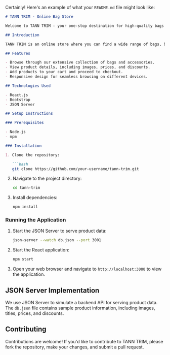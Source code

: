 Certainly! Here's an example of what your `README.md` file might look like:

```markdown
# TANN TRIM - Online Bag Store

Welcome to TANN TRIM - your one-stop destination for high-quality bags and accessories!

## Introduction

TANN TRIM is an online store where you can find a wide range of bags, backpacks, and accessories. Our collection includes stylish and durable products suitable for various occasions, whether it's travel, work, or casual outings.

## Features

- Browse through our extensive collection of bags and accessories.
- View product details, including images, prices, and discounts.
- Add products to your cart and proceed to checkout.
- Responsive design for seamless browsing on different devices.

## Technologies Used

- React.js
- Bootstrap
- JSON Server

## Setup Instructions

### Prerequisites

- Node.js
- npm

### Installation

1. Clone the repository:

   ```bash
   git clone https://github.com/your-username/tann-trim.git
   ```

2. Navigate to the project directory:

   ```bash
   cd tann-trim
   ```

3. Install dependencies:

   ```bash
   npm install
   ```

### Running the Application

1. Start the JSON Server to serve product data:

   ```bash
   json-server --watch db.json --port 3001
   ```

2. Start the React application:

   ```bash
   npm start
   ```

3. Open your web browser and navigate to `http://localhost:3000` to view the application.

## JSON Server Implementation

We use JSON Server to simulate a backend API for serving product data. The `db.json` file contains sample product information, including images, titles, prices, and discounts.

## Contributing

Contributions are welcome! If you'd like to contribute to TANN TRIM, please fork the repository, make your changes, and submit a pull request.
